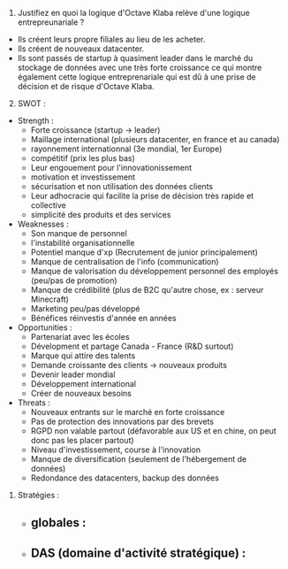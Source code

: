1. Justifiez en quoi la logique d'Octave Klaba relève d'une logique entrepreunariale ?
- Ils créent leurs propre filiales au lieu de les acheter.
- Ils créent de nouveaux datacenter.
- Ils sont passés de startup à quasiment leader dans le marché du stockage de données avec une très forte croissance ce qui montre également cette logique entreprenariale qui est dû à une prise de décision et de risque d'Octave Klaba.

2. SWOT :
- Strength :
	- Forte croissance (startup -> leader)
	- Maillage international (plusieurs datacenter, en france et au canada)
	- rayonnement internationnal (3e mondial, 1er Europe)
	- compétitif (prix les plus bas)
	- Leur engouement pour l'innovationissement
	- motivation et investissement
	- sécurisation et non utilisation des données clients
	- Leur adhocracie qui facilite la prise de décision très rapide et collective
	- simplicité des produits et des services
- Weaknesses :
	- Son manque de personnel
	- l'instabilité organisationnelle
	- Potentiel manque d'xp (Recrutement de junior principalement)
	- Manque de centralisation de l'info (communication)
	- Manque de valorisation du développement personnel des employés (peu/pas de promotion)
	- Manque de crédibilité (plus de B2C qu'autre chose, ex : serveur Minecraft)
	- Marketing peu/pas développé
	- Bénéfices réinvestis d'année en années
- Opportunities :
	- Partenariat avec les écoles
	- Dévelopment et partage Canada - France (R&D surtout)
	- Marque qui attire des talents
	- Demande croissante des clients -> nouveaux produits
	- Devenir leader mondial
	- Développement international
	- Créer de nouveaux besoins
- Threats :
	- Nouveaux entrants sur le marché en forte croissance
	- Pas de protection des innovations par des brevets
	- RGPD non valable partout (défavorable aux US et en chine, on peut donc pas les placer partout)
	- Niveau d'investissement, course à l'innovation
	- Manque de diversification (seulement de l'hébergement de données)
	- Redondance des datacenters, backup des données
 
1. Stratégies :
	- globales :
		- 
	- DAS (domaine d'activité stratégique) :
		- 